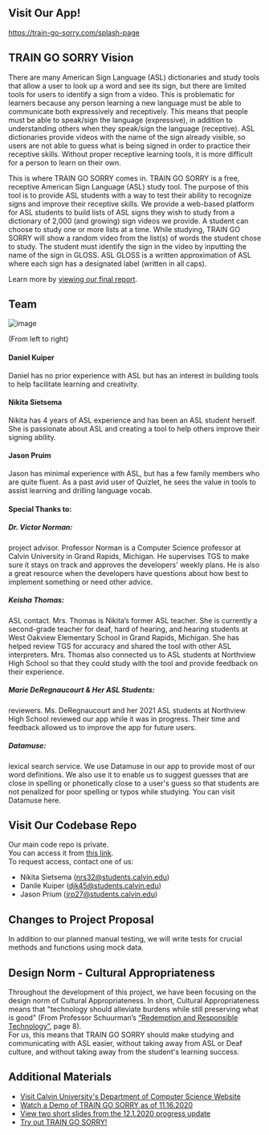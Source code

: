 ## Visit Our App!
https://train-go-sorry.com/splash-page

## TRAIN GO SORRY Vision
There are many American Sign Language (ASL) dictionaries and study tools that allow a user to look up a word and see its sign, but there are limited tools for users to identify a sign from a video. This is problematic for learners because any person learning a new language must be able to communicate both expressively and receptively. This means that people must be able to speak/sign the language (expressive), in addition to understanding others when they speak/sign the language (receptive). ASL dictionaries provide videos with the name of the sign already visible, so users are not able to guess what is being signed in order to practice their receptive skills. Without proper receptive learning tools, it is more difficult for a person to learn on their own.

This is where TRAIN GO SORRY comes in. TRAIN GO SORRY is a free, receptive American Sign Language (ASL) study tool. The purpose of this tool is to provide ASL students with a way to test their ability to recognize signs and improve their receptive skills. We provide a web-based platform for ASL students to build lists of ASL signs they wish to study from a dictionary of 2,000 (and growing) sign videos we provide. A student can choose to study one or more lists at a time. While studying, TRAIN GO SORRY will show a random video from the list(s) of words the student chose to study. The student must identify the sign in the video by inputting the name of the sign in GLOSS. ASL GLOSS is a written approximation of ASL where each sign has a designated label (written in all caps).

Learn more by [viewing our final report](https://docs.google.com/document/d/1_fURlDXMrJFg-Cic4C7cXfWYhcJQDL0orK3hBogbvm8/edit?usp=sharing).

## Team
![image](https://user-images.githubusercontent.com/38587739/114957604-5d3f1980-9e2f-11eb-974d-12a6b54b9a1d.png)

(From left to right)

#### Daniel Kuiper
Daniel has no prior experience with ASL but has an interest in building tools to help facilitate learning and creativity.

#### Nikita Sietsema
Nikita has 4 years of ASL experience and has been an ASL student herself. She is passionate about ASL and creating a tool to help others improve their signing ability.  

#### Jason Pruim
Jason has minimal experience with ASL, but has a few family members who are quite fluent. As a past avid user of Quizlet, he sees the value in tools to assist learning and drilling language vocab.

#### Special Thanks to:
##### Dr. Victor Norman:  
project advisor. Professor Norman is a Computer Science professor at Calvin University in Grand Rapids, Michigan. He supervises TGS to make sure it stays on track and approves the developers' weekly plans. He is also a great resource when the developers have questions about how best to implement something or need other advice.

##### Keisha Thomas:  
ASL contact. Mrs. Thomas is Nikita’s former ASL teacher. She is currently a second-grade teacher for deaf, hard of hearing, and hearing students at West Oakview Elementary School in Grand Rapids, Michigan. She has helped review TGS for accuracy and shared the tool with other ASL interpreters. Mrs. Thomas also connected us to ASL students at Northview High School so that they could study with the tool and provide feedback on their experience.

##### Marie DeRegnaucourt & Her ASL Students:  
reviewers. Ms. DeRegnaucourt and her 2021 ASL students at Northview High School reviewed our app while it was in progress. Their time and feedback allowed us to improve the app for future users.

##### Datamuse:  
lexical search service. We use Datamuse in our app to provide most of our word definitions. We also use it to enable us to suggest guesses that are close in spelling or phonetically close to a user's guess so that students are not penalized for poor spelling or typos while studying. You can visit Datamuse here.

## Visit Our Codebase Repo  
Our main code repo is private.  
You can access it from [this link](https://github.com/nrs32/TRAIN-GO-SORRY).  
To request access, contact one of us: 
- Nikita Sietsema (nrs32@students.calvin.edu)
- Danile Kuiper (djk45@students.calvin.edu)
- Jason Prium (jrp27@students.calvin.edu)

## Changes to Project Proposal  
In addition to our planned manual testing, we will write tests for crucial methods and functions using mock data.

## Design Norm - Cultural Appropriateness
Throughout the development of this project, we have been focusing on the design norm of Cultural Appropriateness. In short, Cultural Appropriateness means that "technology should alleviate burdens while still preserving what is good" (From Professor Schuurman’s [“Redemption and Responsible Technology”](https://digitalcollections.dordt.edu/cgi/viewcontent.cgi?article=2949&context=pro_rege), page 8).  
For us, this means that TRAIN GO SORRY should make studying and communicating with ASL easier, without taking away from ASL or Deaf culture, and without taking away from the student's learning success.

## Additional Materials
- [Visit Calvin University's Department of Computer Science Website](https://computing.calvin.edu/)
- [Watch a Demo of TRAIN GO SORRY as of 11.16.2020](https://drive.google.com/file/d/1OKjdZd7fVEyf2_HIDRTdqHVeglfiIdyk/view)
- [View two short slides from the 12.1.2020 progress update](https://docs.google.com/presentation/d/1HaN_uBQSzQsTQfRhlMdyFjpIerFnVku42m0nG9lSFoE/edit?usp=sharing)
- [Try out TRAIN GO SORRY!](https://train-go-sorry.com/splash-page)
